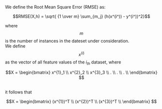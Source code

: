 
We define the Root Mean Square Error (RMSE) as:

$$RMSE(X,h) = \sqrt{ {1 \over m}     \sum_{m_j} (h(x^(i^)) - y^(i^))^2}$$

where $$m$$ is the number of instances in the dateset under consideration. <br> We define $$x^{(i)}$$ as the vector of all feature values of the $i_{th}$ dataset, where

$$X = \begin{bmatrix} 
   x^{1}_1 \\
   x^{2}_2 \\
   x^{3}_3 \\
   .       \\
   .       \\
   .       \\
   \end{bmatrix}
$$

<br>
it follows that

$$X = \begin{bmatrix} 
   (x^{1})^T \\
   (x^{2})^T \\
   (x^{3})^T \\
   \end{bmatrix}
$$

